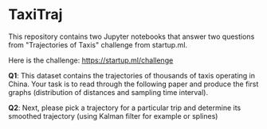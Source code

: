 # TaxiTraj

This repository contains two Jupyter notebooks that answer two questions from "Trajectories of Taxis" challenge from startup.ml.

Here is the challenge: https://startup.ml/challenge

<b>Q1</b>: This dataset contains the trajectories of thousands of taxis operating in China. Your task is to read through the following  paper and produce the first graphs (distribution of distances and sampling time interval).

<b>Q2</b>: Next, please pick a trajectory for a particular trip and determine its smoothed trajectory (using Kalman filter for example or splines)
